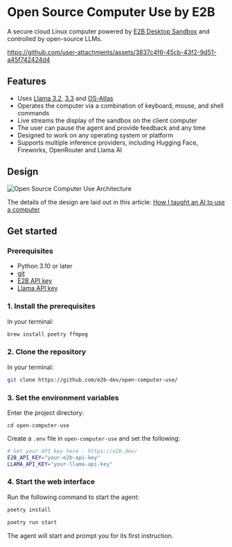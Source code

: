 # Open Source Computer Use by E2B

A secure cloud Linux computer powered by [E2B Desktop Sandbox](https://github.com/e2b-dev/desktop/) and controlled by open-source LLMs.

https://github.com/user-attachments/assets/3837c4f6-45cb-43f2-9d51-a45f742424d4

## Features

- Uses [Llama 3.2](https://www.llama.com/docs/model-cards-and-prompt-formats/llama3_2), [3.3](https://www.llama.com/docs/model-cards-and-prompt-formats/llama3_3/) and [OS-Atlas](https://osatlas.github.io/)
- Operates the computer via a combination of keyboard, mouse, and shell commands
- Live streams the display of the sandbox on the client computer
- The user can pause the agent and provide feedback and any time
- Designed to work on any operating system or platform
- Supports multiple inference providers, including Hugging Face, Fireworks, OpenRouter and Llama AI

## Design

![Open Source Computer Use Architecture](https://github.com/user-attachments/assets/3769808f-4a3d-422d-86ec-e6ebc1cc4513)

The details of the design are laid out in this article: [How I taught an AI to use a computer](https://blog.jamesmurdza.com/how-i-taught-an-ai-to-use-a-computer)

## Get started

### Prerequisites

- Python 3.10 or later
- [git](https://git-scm.com/)
- [E2B API key](https://e2b.dev/dashboard?tab=keys)
- [Llama API key](https://console.llamaapi.com/)

### 1. Install the prerequisites

In your terminal:

```sh
brew install poetry ffmpeg
```

### 2. Clone the repository

In your terminal:

```sh
git clone https://github.com/e2b-dev/open-computer-use/
```

### 3. Set the environment variables

Enter the project directory:

```
cd open-computer-use
```

Create a `.env` file in `open-computer-use` and set the following:

```sh
# Get your API key here - https://e2b.dev/
E2B_API_KEY="your-e2b-api-key"
LLAMA_API_KEY="your-llama-api-key"
```

### 4. Start the web interface

Run the following command to start the agent:

```sh
poetry install
```

```sh
poetry run start
```

The agent will start and prompt you for its first instruction.
